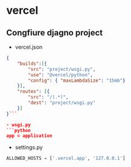 # vercel

## Congfiure djagno project

- vercel.json
```json
{
    "builds":[{
        "src": "project/wsgi.py",
        "use": "@vercel/python",
        "config": { "maxLambdaSize": "15mb"}
    }],
    "routes": [{
        "src": "/(.*)",
        "dest": "project/wsgi.py"
    }]
}```

- wsgi.py
```python
app = application
```

- settings.py
```python
ALLOWED_HOSTS = ['.vercel.app', '127.0.0.1']
```